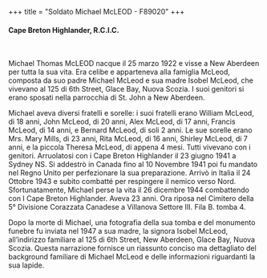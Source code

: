 +++
title = "Soldato Michael McLEOD - F89020"
+++

#### Cape Breton Highlander, R.C.I.C.
<br>


Michael Thomas McLEOD nacque il 25 marzo 1922 e visse a New Aberdeen per tutta la sua vita. Era celibe e apparteneva alla famiglia McLeod, composta da suo padre Michael McLeod e sua madre Isobel McLeod, che vivevano al 125 di 6th Street, Glace Bay, Nuova Scozia. I suoi genitori si erano sposati nella parrocchia di St. John a New Aberdeen.

Michael aveva diversi fratelli e sorelle: i suoi fratelli erano William McLeod, di 18 anni, John McLeod, di 20 anni, Alex McLeod, di 17 anni, Francis McLeod, di 14 anni, e Bernard McLeod, di soli 2 anni. Le sue sorelle erano Mrs. Mary Mills, di 23 anni, Rita McLeod, di 16 anni, Shirley McLeod, di 7 anni, e la piccola Theresa McLeod, di appena 4 mesi. Tutti vivevano con i genitori.
Arruolatosi con i Cape Breton Highlander il 23 giugno 1941 a Sydney NS. Si addestrò in Canada fino al 10 Novembre 1941 poi fu mandato nel Regno Unito per perfezionare la sua preparazione. Arrivò in Italia il 24 Ottobre 1943 e subito combatté per respingere il nemico verso Nord.
Sfortunatamente, Michael perse la vita il 26 dicembre 1944 combattendo con I Cape Breton Highlander. Aveva 23 anni.
Ora riposa nel Cimitero della 5° Divisione Corazzata Canadese a Villanova Settore III. Fila B. tomba 4.

Dopo la morte di Michael, una fotografia della sua tomba e del monumento funebre fu inviata nel 1947 a sua madre, la signora Isobel McLeod, all’indirizzo familiare al 125 di 6th Street, New Aberdeen, Glace Bay, Nuova Scozia.
Questa narrazione fornisce un riassunto conciso ma dettagliato del background familiare di Michael McLeod e delle informazioni riguardanti la sua lapide.


